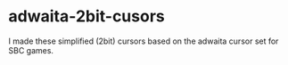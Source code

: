 # adwaita-2bit-cusors
I made these simplified (2bit) cursors based on the adwaita cursor set for SBC games.
